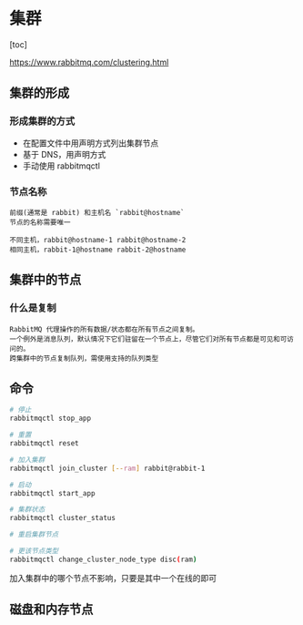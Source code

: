# 集群

[toc]

<https://www.rabbitmq.com/clustering.html>

## 集群的形成

### 形成集群的方式

- 在配置文件中用声明方式列出集群节点
- 基于 DNS，用声明方式
- 手动使用 rabbitmqctl

### 节点名称

```text
前缀(通常是 rabbit) 和主机名 `rabbit@hostname`
节点的名称需要唯一

不同主机，rabbit@hostname-1 rabbit@hostname-2
相同主机，rabbit-1@hostname rabbit-2@hostname
```

## 集群中的节点

### 什么是复制

```text
RabbitMQ 代理操作的所有数据/状态都在所有节点之间复制。
一个例外是消息队列，默认情况下它们驻留在一个节点上，尽管它们对所有节点都是可见和可访问的。
跨集群中的节点复制队列，需使用支持的队列类型
```

## 命令

```bash
# 停止
rabbitmqctl stop_app

# 重置
rabbitmqctl reset

# 加入集群
rabbitmqctl join_cluster [--ram] rabbit@rabbit-1

# 启动
rabbitmqctl start_app

# 集群状态
rabbitmqctl cluster_status

# 重启集群节点

# 更该节点类型
rabbitmqctl change_cluster_node_type disc(ram)
```

加入集群中的哪个节点不影响，只要是其中一个在线的即可

## 磁盘和内存节点
